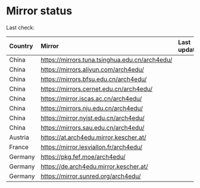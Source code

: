 <script src="./time.js"></script>
# Mirror status
Last check: <script type="text/javascript">localize(1705400396.651728);</script>

|Country|Mirror|Last update|
|:------|:-----|:----------|
|China|https://mirrors.tuna.tsinghua.edu.cn/arch4edu/|<script type="text/javascript">localize(1705343491);</script>|
|China|https://mirrors.aliyun.com/arch4edu/|<script type="text/javascript">localize(1705343491);</script>|
|China|https://mirrors.bfsu.edu.cn/arch4edu/|<script type="text/javascript">localize(1705386679);</script>|
|China|https://mirrors.cernet.edu.cn/arch4edu/|<script type="text/javascript">localize(1705386679);</script>|
|China|https://mirror.iscas.ac.cn/arch4edu/|<script type="text/javascript">localize(1705343491);</script>|
|China|https://mirrors.nju.edu.cn/arch4edu/|<script type="text/javascript">localize(1705343491);</script>|
|China|https://mirror.nyist.edu.cn/arch4edu/|<script type="text/javascript">localize(1705343491);</script>|
|China|https://mirrors.sau.edu.cn/arch4edu/|<script type="text/javascript">localize(1705343491);</script>|
|Austria|https://at.arch4edu.mirror.kescher.at/|<script type="text/javascript">localize(1705386679);</script>|
|France|https://mirror.lesviallon.fr/arch4edu/|<script type="text/javascript">localize(1705343491);</script>|
|Germany|https://pkg.fef.moe/arch4edu/|<script type="text/javascript">localize(1705386679);</script>|
|Germany|https://de.arch4edu.mirror.kescher.at/|<script type="text/javascript">localize(1705386679);</script>|
|Germany|https://mirror.sunred.org/arch4edu/|<script type="text/javascript">localize(1705386679);</script>|

<script src="./tablefilter/tablefilter.js"></script>
<script src="./table.js"></script>